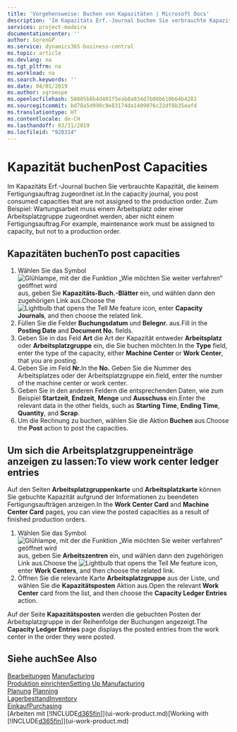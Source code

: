 ```yaml
---
title: 'Vorgehensweise: Buchen von Kapazitäten | Microsoft Docs'
description: 'Im Kapazitäts Erf.-Journal buchen Sie verbrauchte Kapazität, die keinem Fertigungsauftrag zugeordnet ist. Zum Beispiel: Wartungsarbeit muss einem Arbeitsplatz oder einer Arbeitsplatzgruppe zugeordnet werden, aber nicht einem Fertigungsauftrag.'
services: project-madeira
documentationcenter: ''
author: SorenGP
ms.service: dynamics365-business-central
ms.topic: article
ms.devlang: na
ms.tgt_pltfrm: na
ms.workload: na
ms.search.keywords: ''
ms.date: 04/01/2019
ms.author: sgroespe
ms.openlocfilehash: 58005b8b4d401f5eab8a934d7b00b610b64b4281
ms.sourcegitcommit: bd78a5d990c9e83174da1409076c22df8b35eafd
ms.translationtype: HT
ms.contentlocale: de-CH
ms.lasthandoff: 03/31/2019
ms.locfileid: "928314"
---
```

# <a name="post-capacities"></a><span data-ttu-id="59404-104">Kapazität buchen</span><span class="sxs-lookup"><span data-stu-id="59404-104">Post Capacities</span></span>
<span data-ttu-id="59404-105">Im Kapazitäts Erf.-Journal buchen Sie verbrauchte Kapazität, die keinem Fertigungsauftrag zugeordnet ist.</span><span class="sxs-lookup"><span data-stu-id="59404-105">In the capacity journal, you post consumed capacities that are not assigned to the production order.</span></span> <span data-ttu-id="59404-106">Zum Beispiel: Wartungsarbeit muss einem Arbeitsplatz oder einer Arbeitsplatzgruppe zugeordnet werden, aber nicht einem Fertigungsauftrag.</span><span class="sxs-lookup"><span data-stu-id="59404-106">For example, maintenance work must be assigned to capacity, but not to a production order.</span></span>  

## <a name="to-post-capacities"></a><span data-ttu-id="59404-107">Kapazitäten buchen</span><span class="sxs-lookup"><span data-stu-id="59404-107">To post capacities</span></span>  
1.  <span data-ttu-id="59404-108">Wählen Sie das Symbol ![Glühlampe, mit der die Funktion „Wie möchten Sie weiter verfahren“ geöffnet wird](media/ui-search/search_small.png "Wie möchten Sie weiter verfahren?") aus, geben Sie **Kapazitäts-Buch.-Blätter** ein, und wählen dann den zugehörigen Link aus.</span><span class="sxs-lookup"><span data-stu-id="59404-108">Choose the ![Lightbulb that opens the Tell Me feature](media/ui-search/search_small.png "Tell me what you want to do") icon, enter **Capacity Journals**, and then choose the related link.</span></span>  
2.  <span data-ttu-id="59404-109">Füllen Sie die Felder **Buchungsdatum** und **Belegnr.** aus.</span><span class="sxs-lookup"><span data-stu-id="59404-109">Fill in the **Posting Date** and **Document No.** fields.</span></span>  
3.  <span data-ttu-id="59404-110">Geben Sie in das Feld **Art** die Art der Kapazität entweder **Arbeitsplatz** oder **Arbeitsplatzgruppe** ein, die Sie buchen möchten.</span><span class="sxs-lookup"><span data-stu-id="59404-110">In the **Type** field, enter the type of the capacity, either **Machine Center** or **Work Center**, that you are posting.</span></span>  
4.  <span data-ttu-id="59404-111">Geben Sie im Feld **Nr.**</span><span class="sxs-lookup"><span data-stu-id="59404-111">In the **No.**</span></span> <span data-ttu-id="59404-112">Geben Sie die Nummer des Arbeitsplatzes oder der Arbeitsplatzgruppe ein.</span><span class="sxs-lookup"><span data-stu-id="59404-112">field, enter the number of the machine center or work center.</span></span>  
5.  <span data-ttu-id="59404-113">Geben Sie in den anderen Feldern die entsprechenden Daten, wie zum Beispiel **Startzeit**, **Endzeit**, **Menge** und **Ausschuss** ein.</span><span class="sxs-lookup"><span data-stu-id="59404-113">Enter the relevant data in the other fields, such as **Starting Time**, **Ending Time**, **Quantity**, and **Scrap**.</span></span>  
6.  <span data-ttu-id="59404-114">Um die Rechnung zu buchen, wählen Sie die Aktion **Buchen** aus.</span><span class="sxs-lookup"><span data-stu-id="59404-114">Choose the **Post** action to post the capacities.</span></span>  

## <a name="to-view-work-center-ledger-entries"></a><span data-ttu-id="59404-115">Um sich die Arbeitsplatzgruppeneinträge anzeigen zu lassen:</span><span class="sxs-lookup"><span data-stu-id="59404-115">To view work center ledger entries</span></span>  
<span data-ttu-id="59404-116">Auf den Seiten **Arbeitsplatzgruppenkarte** und **Arbeitsplatzkarte** können Sie gebuchte Kapazität aufgrund der Informationen zu beendeten Fertigungsaufträgen anzeigen.</span><span class="sxs-lookup"><span data-stu-id="59404-116">In the **Work Center Card** and **Machine Center Card** pages, you can view the posted capacities as a result of finished production orders.</span></span>    
1.  <span data-ttu-id="59404-117">Wählen Sie das Symbol ![Glühlampe, mit der die Funktion „Wie möchten Sie weiter verfahren“ geöffnet wird](media/ui-search/search_small.png "Wie möchten Sie weiter verfahren?") aus, geben Sie **Arbeitszentren** ein, und wählen dann den zugehörigen Link aus.</span><span class="sxs-lookup"><span data-stu-id="59404-117">Choose the ![Lightbulb that opens the Tell Me feature](media/ui-search/search_small.png "Tell me what you want to do") icon, enter **Work Centers**, and then choose the related link.</span></span>  
2.  <span data-ttu-id="59404-118">Öffnen Sie die relevante Karte **Arbeitsplatzgruppe** aus der Liste, und wählen Sie die **Kapazitätsposten** Aktion aus.</span><span class="sxs-lookup"><span data-stu-id="59404-118">Open the relevant **Work Center** card from the list, and then choose the **Capacity Ledger Entries** action.</span></span>  

<span data-ttu-id="59404-119">Auf der Seite **Kapazitätsposten** werden die gebuchten Posten der Arbeitsplatzgruppe in der Reihenfolge der Buchungen angezeigt.</span><span class="sxs-lookup"><span data-stu-id="59404-119">The **Capacity Ledger Entries** page displays the posted entries from the work center in the order they were posted.</span></span>   

## <a name="see-also"></a><span data-ttu-id="59404-120">Siehe auch</span><span class="sxs-lookup"><span data-stu-id="59404-120">See Also</span></span>  
<span data-ttu-id="59404-121">[Bearbeitungen](production-manage-manufacturing.md)  </span><span class="sxs-lookup"><span data-stu-id="59404-121">[Manufacturing](production-manage-manufacturing.md)  </span></span>  
[<span data-ttu-id="59404-122">Produktion einrichten</span><span class="sxs-lookup"><span data-stu-id="59404-122">Setting Up Manufacturing</span></span>](production-configure-production-processes.md)  
<span data-ttu-id="59404-123">[Planung](production-planning.md)    </span><span class="sxs-lookup"><span data-stu-id="59404-123">[Planning](production-planning.md)    </span></span>  
[<span data-ttu-id="59404-124">Lagerbesttand</span><span class="sxs-lookup"><span data-stu-id="59404-124">Inventory</span></span>](inventory-manage-inventory.md)  
[<span data-ttu-id="59404-125">Einkauf</span><span class="sxs-lookup"><span data-stu-id="59404-125">Purchasing</span></span>](purchasing-manage-purchasing.md)  
<span data-ttu-id="59404-126">[Arbeiten mit [!INCLUDE[d365fin](includes/d365fin_md.md)]](ui-work-product.md)</span><span class="sxs-lookup"><span data-stu-id="59404-126">[Working with [!INCLUDE[d365fin](includes/d365fin_md.md)]](ui-work-product.md)</span></span>
